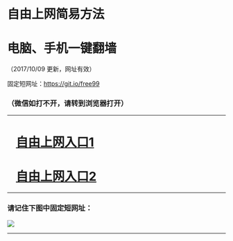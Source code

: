 ﻿# 自由上网简易方法

# 电脑、手机一键翻墙

（2017/10/09 更新，网址有效）

固定短网址：https://git.io/free99

### （微信如打不开，请转到浏览器打开）


***





# &nbsp;&nbsp; <a href="http://ft288024343.fwq-tz-1001.info/fwqtz01.html?t=1009001504 " target="_blank">自由上网入口1</a>
# &nbsp;&nbsp; <a href="http://ft1425702.fwq-tz-1002.info/fwqtz02.html?t=100900122966 " target="_blank">自由上网入口2</a>
***

### 请记住下图中固定短网址：

<img src="https://s3-us-west-2.amazonaws.com/fwq-1001/yjfq-20170905okok.png" /> 


***


